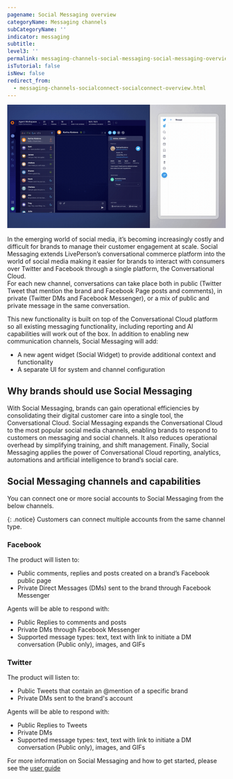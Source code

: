 ```yaml
---
pagename: Social Messaging overview
categoryName: Messaging channels
subCategoryName: ''
indicator: messaging
subtitle:
level3: ''
permalink: messaging-channels-social-messaging-social-messaging-overview.html
isTutorial: false
isNew: false
redirect_from:
  - messaging-channels-socialconnect-socialconnect-overview.html
---
```

![](img/socialconnect.gif)
 
In the emerging world of social media, it’s becoming increasingly costly and difficult for brands to manage their customer engagement at scale. Social Messaging extends LivePerson’s conversational commerce platform into the world of social media making it easier for brands to interact with consumers over Twitter and Facebook through a single platform, the Conversational Cloud.  
For each new channel, conversations can take place both in public (Twitter Tweet that mention the brand and Facebook Page posts and comments), in private (Twitter DMs and Facebook Messenger), or a mix of public and private message in the same conversation.

This new functionality is built on top of the Conversational Cloud platform so all existing messaging functionality, including reporting and AI capabilities will work out of the box.  In addition to enabling new communication channels, Social Messaging will add:
* A new agent widget (Social Widget) to provide additional context and functionality
* A separate UI for system and channel configuration

## Why brands should use Social Messaging

With Social Messaging, brands can gain operational efficiencies by consolidating their digital customer care into a single tool, the Conversational Cloud. Social Messaging expands the Conversational Cloud to the most popular social media channels, enabling brands to respond to customers on messaging and social channels. It also reduces operational overhead by simplifying training, and shift management. Finally, Social Messaging applies the power of Conversational Cloud reporting, analytics, automations and artificial intelligence to brand’s social care.

## Social Messaging channels and capabilities

You can connect one or more social accounts to Social Messaging from the below channels.

{: .notice}
Customers can connect multiple accounts from the same channel type.

### Facebook

The product will listen to:

* Public comments, replies and posts created on a brand’s Facebook public page
* Private Direct Messages (DMs) sent to the brand through Facebook Messenger

Agents will be able to respond with:

* Public Replies to comments and posts
* Private DMs through Facebook Messenger
* Supported message types: text, text with link to initiate a DM conversation (Public only), images, and GIFs

### Twitter

The product will listen to:

* Public Tweets that contain an @mention of a specific brand
* Private DMs sent to the brand's account

Agents will be able to respond with:

* Public Replies to Tweets
* Private DMs
* Supported message types: text, text with link to initiate a DM conversation (Public only), images, and GIFs

For more information on Social Messaging and how to get started, please see the [user guide](messaging-channels-social-messaging-social-messaging-user-guide.html)
